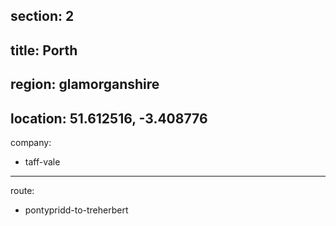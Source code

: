 section: 2
----
title: Porth
----
region: glamorganshire
----
location: 51.612516, -3.408776
----
company:
- taff-vale
----
route:
- pontypridd-to-treherbert

